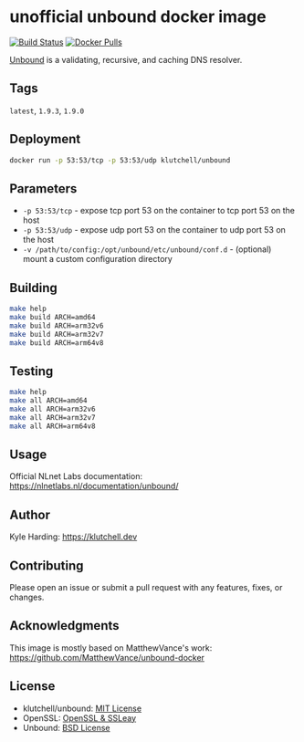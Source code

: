 # unofficial unbound docker image

[![Build Status](https://travis-ci.com/klutchell/unbound.svg?branch=master)](https://travis-ci.com/klutchell/unbound)
[![Docker Pulls](https://img.shields.io/docker/pulls/klutchell/unbound.svg?style=flat)](https://hub.docker.com/r/klutchell/unbound/)

[Unbound](https://unbound.net/) is a validating, recursive, and caching DNS resolver.

## Tags

`latest`,
`1.9.3`,
`1.9.0`

## Deployment

```bash
docker run -p 53:53/tcp -p 53:53/udp klutchell/unbound
```

## Parameters

* `-p 53:53/tcp` - expose tcp port 53 on the container to tcp port 53 on the host
* `-p 53:53/udp` - expose udp port 53 on the container to udp port 53 on the host
* `-v /path/to/config:/opt/unbound/etc/unbound/conf.d` - (optional) mount a custom configuration directory

## Building

```bash
make help
make build ARCH=amd64
make build ARCH=arm32v6
make build ARCH=arm32v7
make build ARCH=arm64v8
```

## Testing

```bash
make help
make all ARCH=amd64
make all ARCH=arm32v6
make all ARCH=arm32v7
make all ARCH=arm64v8
```

## Usage

Official NLnet Labs documentation: <https://nlnetlabs.nl/documentation/unbound/>

## Author

Kyle Harding: <https://klutchell.dev>

## Contributing

Please open an issue or submit a pull request with any features, fixes, or changes.

## Acknowledgments

This image is mostly based on MatthewVance's work: <https://github.com/MatthewVance/unbound-docker>

## License

* klutchell/unbound: [MIT License](./LICENSE)
* OpenSSL: [OpenSSL & SSLeay](https://www.openssl.org/source/license-openssl-ssleay.txt)
* Unbound: [BSD License](https://github.com/NLnetLabs/unbound/blob/master/LICENSE)
